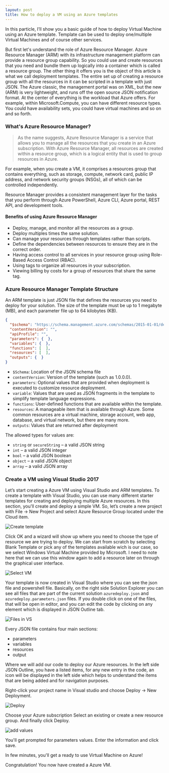 ```yaml
---
layout: post
title: How to deploy a VM using an Azure templates
---
```


In this particle, I’ll show you a basic guide of how to deploy Virtual Machine using an Azure template. Template can be used to deploy one/multiple Virtual Machines and of course other services.

But first let's understand the role of Azure Resource Manager.
Azure Resource Manager (ARM) with its infrastructure management platform can provide a resource group capability. So you could use and create resources that you need and bundle them up logically into a container which is called a resource group. The other thing it offers you is the object of this article is what we call deployment templates.
The entire set up of creating a resource group with all the resources in it can be scripted in a template with just JSON.
The Azure classic, the management portal was on XML, but the new (ARM) is very lightweight, and runs off the open source JSON notification format. At the center of everything is the workload that Azure offers.
For example, within Microsoft.Compute, you can have different resource types. You could have availability sets, you could have virtual machines and so on and so forth.

### What's Azure Resource Manager?

>As the name suggests, Azure Resource Manager is a service that allows you to manage all the resources that you create in an Azure subscription. 
With Azure Resource Manager, all resources are created within a resource group, which is a logical entity that is used to group resources in Azure. 

For example, when you create a VM, it comprises a resources group that contains everything, such as storage, compute, network card, public IP address, and network security groups (NSGs), all of which can be controlled independently.

Resource Manager provides a consistent management layer for the tasks that you perform through Azure PowerShell, Azure CLI, Azure portal, REST API, and development tools. 

#### Benefits of using Azure Resource Manager 

- Deploy, manage, and monitor all the resources as a group.
- Deploy multiples times the same solution.
- Can manage your resources through templates rather than scripts.
- Define the dependencies between resources to ensure they are in the correct order.
- Having access control to all services in your resource group using Role-Based Access Control (RBAC).
- Using tags to organize all resources in your subscription.
- Viewing billing by costs for a group of resources that share the same tag.

### Azure Resource Manager Template Structure

An ARM template is just JSON file that defines the resources you need to deploy for your solution. The size of the template must be up to 1 megabyte (MB), and each parameter file up to 64 kilobytes (KB). 

```json
{
  "$schema": "https://schema.management.azure.com/schemas/2015-01-01/deploymentTemplate.json#",
  "contentVersion": "",
  "apiProfile": "",
  "parameters": {  },
  "variables": {  },
  "functions": [  ],
  "resources": [  ],
  "outputs": {  }
}
```

- `$Schema`: Location of the JSON schema file 
- `contentVersion`: Version of the template (such as 1.0.0.0).
- `parameters`: Optional values that are provided when deployment is executed to customize resource deployment.
- `variable`: Values that are used as JSON fragments in the template to simplify template language expressions. 
- `functions`: User-defined functions that are available within the template.
- `resources`: A manageable item that is available through Azure. Some common resources are a virtual machine, storage account, web app, database, and virtual network, but there are many more.
- `outputs`: Values that are returned after deployment

The allowed types for values are:
- `string` or `secureString` – a valid JSON string
- `int` – a valid JSON integer
- `bool` – a valid JSON boolean
- `object` – a valid JSON object
- `array` – a valid JSON array

### Create a VM using Visual Studio 2017

Let’s start creating a Azure VM using Visual Studio and ARM templates. To create a template with Visual Studio, you can use many different starter templates for creating and deploying multiple Azure resources. In this section, you'll create and deploy a simple VM. 
So, let’s create a new project with File -> New Project and select Azure Resource Group located under the Cloud item.

![Create template](/images/ThirdPost/1.png)

Click OK and a wizard will show up where you need to choose the type of resource we are trying to deploy. We can start from scratch by selecting Blank Template or pick any of the templates available wich is our case, so we select Windows Virtual Machine provided by Microsoft. I need to note here that we can use this window again to add a resource later on through the graphical user interface.

![Select VM](/images/ThirdPost/2.png)

Your template is now created in Visual Studio where you can see the json file and powershell file. Basically, on the right side Solution Explorer you can see all files that are part of the current solution `azuredeploy.json` and `azuredeploy.parameters.json` files. If you double click on one of the files, that will be open in editor, and you can edit the code by clicking on any element which is displayed in JSON Outline tab.

![Files in VS](/images/ThirdPost/3.png)

Every JSON file contains four main sections: 

- parameters
- variables
- resources
- output 

Where we will add our code to deploy our Azure resources. In the left side JSON Outline, you have a listed items, for any new entry in the code, an icon will be displayed in the left side which helps to understand the items that are being added and for navigation purposes.

Right-click your project name in Visual studio and choose Deploy -> New Deployment.

![Deploy](/images/ThirdPost/4.png)

Choose your Azure subscription
Select an existing or create a new resource group. And finally click Deploy.

![add values](/images/ThirdPost/5.png)

You'll get prompted for parameters values.
Enter the information and click save.

In few minutes, you'll get a ready to use Virtual Machine on Azure!

Congratulation! You now have created a Azure VM. 
